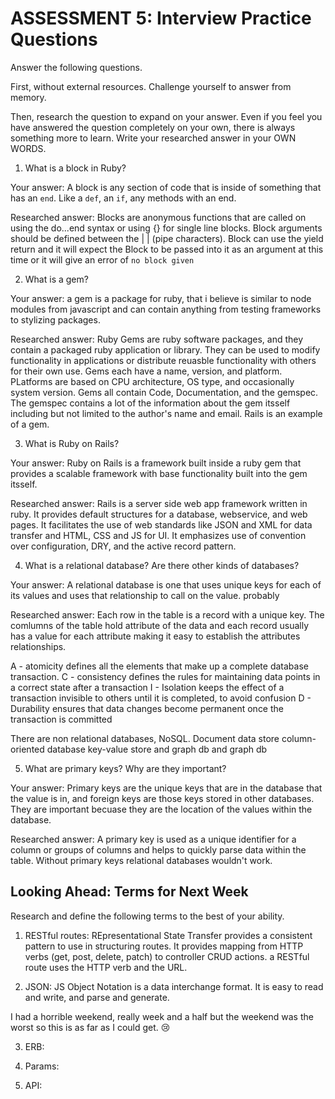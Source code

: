 # ASSESSMENT 5: Interview Practice Questions
Answer the following questions.

First, without external resources. Challenge yourself to answer from memory.

Then, research the question to expand on your answer. Even if you feel you have answered the question completely on your own, there is always something more to learn. Write your researched answer in your OWN WORDS.

1. What is a block in Ruby?

  Your answer: A block is any section of code that is inside of something that has an `end`. Like a `def`, an `if`, any methods with an end.

  Researched answer: Blocks are anonymous functions that are called on using the do...end syntax or using {} for single line blocks. Block arguments should be defined between the | | (pipe characters). Block can use the yield return and it will expect the Block to be passed into it as an argument at this time or it will give an error of `no block given`



2. What is a gem?

  Your answer: a gem is a package for ruby, that i believe is similar to node modules from javascript and can contain anything from testing frameworks to stylizing packages.

  Researched answer: Ruby Gems are ruby software packages, and they contain a packaged ruby application or library. They can be used to modify functionality in applications or distribute reuasble functionality with others for their own use. Gems each have a name, version, and platform. PLatforms are based on CPU architecture, OS type, and occasionally system version. Gems all contain Code, Documentation, and the gemspec. The gemspec contains a lot of the information about the gem itsself including but not limited to the author's name and email. Rails is an example of a gem.



3. What is Ruby on Rails?

  Your answer: Ruby on Rails is a framework built inside a ruby gem that provides a scalable framework with base functionality built into the gem itsself.

  Researched answer: Rails is a server side web app framework  written in ruby. It provides default structures for a database, webservice, and web pages. It facilitates the use of web standards like JSON and XML for data transfer and HTML, CSS and JS for UI. It emphasizes use of convention over configuration, DRY, and the active record pattern. 



4. What is a relational database? Are there other kinds of databases?

  Your answer: A relational database is one that uses unique keys for each of its values and uses that relationship to call on the value. probably

  Researched answer: Each row in the table is a record with a unique key. The comlumns of the table hold attribute of the data and each record usually has a value for each attribute making it easy to establish the attributes relationships. 


  A - atomicity defines all the elements that make up a complete database transaction.
  C - consistency defines the rules for maintaining data points in a correct state after a transaction 
  I - Isolation keeps the effect of a transaction invisible to others until it is completed, to avoid confusion
  D - Durability ensures that data changes become permanent once the transaction is committed

  There are non relational databases, NoSQL.
  Document data store
  column-oriented database
  key-value store and graph db
  and graph db 



5. What are primary keys? Why are they important?

  Your answer: Primary keys are the unique keys that are in the database that the value is in, and foreign keys are those keys stored in other databases. They are important becuase they are the location of the values within the database.

  Researched answer: A primary key is used as a unique identifier for a column or groups of columns and helps to quickly parse data within the table. Without primary keys relational databases wouldn't work. 



## Looking Ahead: Terms for Next Week
Research and define the following terms to the best of your ability.

1. RESTful routes: REpresentational State Transfer provides a consistent pattern to use in structuring routes. It provides mapping from HTTP verbs (get, post, delete, patch) to controller CRUD actions. a RESTful route uses the HTTP verb and the URL.

2. JSON: JS Object Notation is a data interchange format. It is easy to read and write, and parse and generate.

I had a horrible weekend, really week and a half but the weekend was the worst so this is as far as I could get. :cry:


3. ERB:

4. Params:

5. API:

